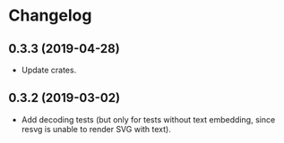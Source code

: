 # Changelog

## 0.3.3 (2019-04-28)

- Update crates.

## 0.3.2 (2019-03-02)

- Add decoding tests (but only for tests without text embedding, since resvg is unable to render SVG with text).
